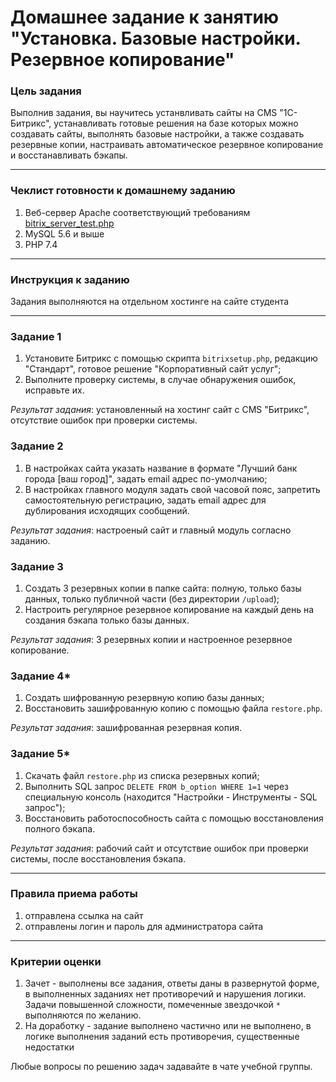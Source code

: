 
# Домашнее задание к занятию "Установка. Базовые настройки. Резервное копирование"

### Цель задания

Выполнив задания, вы научитесь устанвливать сайты на CMS "1С-Битрикс", устанавливать готовые решения на базе которых можно создавать сайты, выполнять базовые настройки, а также создавать резервные копии, настраивать автоматическое резервное копирование и восстанавливать бэкапы.

------

### Чеклист готовности к домашнему заданию

1. Веб-сервер Apache соответствующий требованиям [bitrix_server_test.php](https://www.1c-bitrix.ru/download/scripts/bitrix_server_test.php)
2. MySQL 5.6 и выше
3. PHP 7.4

------

### Инструкция к заданию

Задания выполняются на отдельном хостинге на сайте студента

------

### Задание 1

1. Установите Битрикс с помощью скрипта `bitrixsetup.php`, редакцию "Стандарт", готовое решение "Корпоративный сайт услуг";
2. Выполните проверку системы, в случае обнаружения ошибок, исправьте их.

_Результат задания_: установленный на хостинг сайт с CMS "Битрикс", отсутствие ошибок при проверки системы.

### Задание 2

1. В настройках сайта указать название в формате "Лучший банк города [ваш город]", задать email адрес по-умолчанию;
2. В настройках главного модуля задать свой часовой пояс, запретить самостоятельную регистрацию, задать email адрес для дублирования исходящих сообщений.

_Результат задания_: настроеный сайт и главный модуль согласно заданию.

### Задание 3

1. Создать 3 резервных копии в папке сайта: полную, только базы данных, только публичной части (без директории `/upload`);
2. Настроить регулярное резервное копирование на каждый день на создания бэкапа только базы данных.

_Результат задания_: 3 резервных копии и настроенное резервное копирование.

### Задание 4*

1. Создать шифрованную резервную копию базы данных;
2. Восстановить зашифрованную копию с помощью файла `restore.php`.

_Результат задания_: зашифрованная резервная копия.

### Задание 5*

1. Скачать файл `restore.php` из списка резервных копий;
2. Выполнить SQL запрос `DELETE FROM b_option WHERE 1=1` через специальную консоль (находится "Настройки - Инструменты - SQL запрос");
3. Восстановить работоспособность сайта с помощью восстановления полного бэкапа.

_Результат задания_: рабочий сайт и отсутствие ошибок при проверки системы, после восстановления бэкапа.

------

### Правила приема работы

1. отправлена ссылка на сайт
2. отправлены логин и пароль для администратора сайта

------

### Критерии оценки

1. Зачет - выполнены все задания, ответы даны в развернутой форме, в выполненных заданиях нет противоречий и нарушения логики. Задачи повышенной сложности, помеченные звездочкой `*` выполняются по желанию.
2. На доработку - задание выполнено частично или не выполнено, в логике выполнения заданий есть противоречия, существенные недостатки

Любые вопросы по решению задач задавайте в чате учебной группы.
